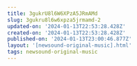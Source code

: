 ```yaml
---
title: 3gukrU8l6W6XPzA5JRmAMd
slug: 3gukru8l6w6xpza5jrmamd-2
updated-on: '2024-01-13T22:53:28.428Z'
created-on: '2024-01-13T22:53:28.428Z'
published-on: '2024-01-13T23:00:46.877Z'
layout: '[newsound-original-music].html'
tags: newsound-original-music
---
```



